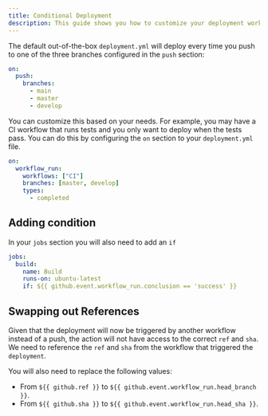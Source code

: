```yaml
---
title: Conditional Deployment
description: This guide shows you how to customize your deployment workflow to only deploy when a previous workflow succeeds.
---
```


The default out-of-the-box `deployment.yml` will deploy every time you push to one of the three branches configured in the `push` section:

```yaml title=".github/workflows/deployment.yml"
on:
  push:
    branches:
      - main
      - master
      - develop
```

You can customize this based on your needs. For example, you may have a CI workflow that runs tests and you only want to deploy when the tests pass. You can do this by configuring the `on` section to your `deployment.yml` file.

```yaml title=".github/workflows/deployment.yml"
on:
  workflow_run: 
    workflows: ["CI"]
    branches: [master, develop]
    types: 
      - completed
```

## Adding condition

In your `jobs` section you will also need to add an `if`

```yaml title=".github/workflows/deployment.yml"
jobs:
  build:
    name: Build
    runs-on: ubuntu-latest
    if: ${{ github.event.workflow_run.conclusion == 'success' }}
```

## Swapping out References

Given that the deployment will now be triggered by another workflow instead of a push, the action will not have access to the correct `ref` and `sha`. We need to reference the `ref` and `sha` from the workflow that triggered the `deployment`.

You will also need to replace the following values:

+ From `${{ github.ref }}` to `${{ github.event.workflow_run.head_branch }}`.
+ From `${{ github.sha }}` to `${{ github.event.workflow_run.head_sha }}`.
